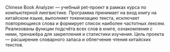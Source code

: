 Chinese Book Analyzer — учебный pet-проект в рамках курса по компьютерной лингвистике. Программа принимает на вход книгу на китайском языке, выполняет токенизацию текста, исключает повторяющиеся слова и формирует список наиболее частотных лексем. Реализованы функции подсчёта всех слов в книге, ознакомления с ними, тренажёра для закрепления и статистики изучения. Цель проекта — расширение словарного запаса и облегчение чтения китайских текстов.
